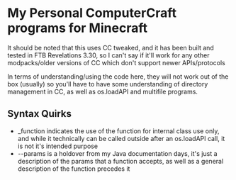 # My Personal ComputerCraft programs for Minecraft
It should be noted that this uses CC tweaked, and it has been built and tested in FTB Revelations 3.30, so I can't say if it'll work for any other modpacks/older versions of CC which don't support newer APIs/protocols

In terms of understanding/using the code here, they will not work out of the box (usually) so you'll have to have some understanding of directory management in CC, as well as os.loadAPI and multifile programs.

## Syntax Quirks
* _function indicates the use of the function for internal class use only, and while it technically can be called outside after an os.loadAPI call, it is not it's intended purpose
* --params is a holdover from my Java documentation days, it's just a description of the params that a function accepts, as well as a general description of the function precedes it
